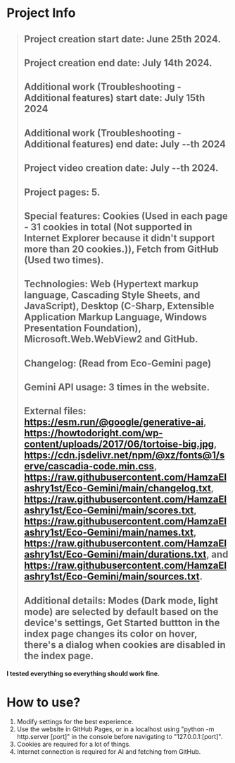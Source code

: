 # Project Info
> ## Project creation start date:  **June 25th 2024**.
> ## Project creation end date:  **July 14th 2024**.
> ## Additional work (Troubleshooting - Additional features) start date: **July 15th 2024**
> ## Additional work (Troubleshooting - Additional features) end date: **July --th 2024**
> ## Project video creation date: July --th 2024.
> ## Project pages: 5.
> ## Special features: Cookies (Used in each page - 31 cookies in total (Not supported in Internet Explorer because it didn't support more than 20 cookies.)), Fetch from GitHub (Used two times).
> ## Technologies: Web (Hypertext markup language, Cascading Style Sheets, and JavaScript), Desktop (C-Sharp, Extensible Application Markup Language, Windows Presentation Foundation), Microsoft.Web.WebView2 and GitHub.
> ## Changelog: (Read from Eco-Gemini page)
> ## Gemini API usage: 3 times in the website.
> ## External files: https://esm.run/@google/generative-ai, https://howtodoright.com/wp-content/uploads/2017/06/tortoise-big.jpg, https://cdn.jsdelivr.net/npm/@xz/fonts@1/serve/cascadia-code.min.css, https://raw.githubusercontent.com/HamzaElashry1st/Eco-Gemini/main/changelog.txt, https://raw.githubusercontent.com/HamzaElashry1st/Eco-Gemini/main/scores.txt, https://raw.githubusercontent.com/HamzaElashry1st/Eco-Gemini/main/names.txt,  https://raw.githubusercontent.com/HamzaElashry1st/Eco-Gemini/main/durations.txt, and https://raw.githubusercontent.com/HamzaElashry1st/Eco-Gemini/main/sources.txt.
> ## Additional details: Modes (Dark mode, light mode) are selected by default based on the device's settings, Get Started buttton in the index page changes its color on hover, there's a dialog when cookies are disabled in the index page.

#### I tested everything so everything should work fine.

# How to use?
1. Modify settings for the best experience.
2. Use the website in GitHub Pages, or in a localhost using "python -m http.server [port]" in the console before navigating to "127.0.0.1:[port]".
3. Cookies are required for a lot of things.
4. Internet connection is required for AI and fetching from GitHub.